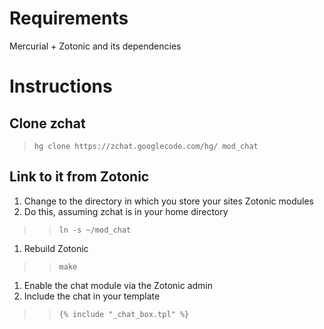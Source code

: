 # Requirements #

Mercurial + Zotonic and its dependencies

# Instructions #

## Clone zchat ##
> `hg clone https://zchat.googlecode.com/hg/ mod_chat`

## Link to it from Zotonic ##
  1. Change to the directory in which you store your sites Zotonic modules
  1. Do this, assuming zchat is in your home directory
> > `ln -s ~/mod_chat`
  1. Rebuild Zotonic
> > `make`
  1. Enable the chat module via the Zotonic admin
  1. Include the chat in your template
> > ` {% include "_chat_box.tpl" %} `